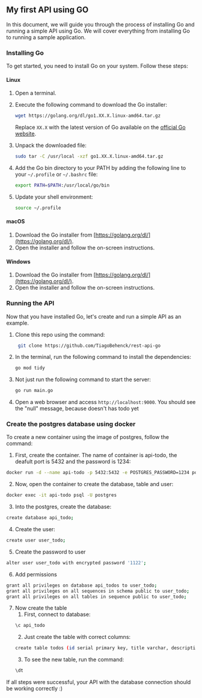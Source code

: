 ## My first API using GO

In this document, we will guide you through the process of installing Go and running a simple API using Go. We will cover everything from installing Go to running a sample application.

### Installing Go

To get started, you need to install Go on your system. Follow these steps:

#### Linux

1. Open a terminal.
2. Execute the following command to download the Go installer:

   ```bash
   wget https://golang.org/dl/go1.XX.X.linux-amd64.tar.gz
   ```

   Replace `XX.X` with the latest version of Go available on the [official Go website](https://golang.org/dl/).

3. Unpack the downloaded file:

   ```bash
   sudo tar -C /usr/local -xzf go1.XX.X.linux-amd64.tar.gz
   ```

4. Add the Go bin directory to your PATH by adding the following line to your `~/.profile` or `~/.bashrc` file:

   ```bash
   export PATH=$PATH:/usr/local/go/bin
   ```

5. Update your shell environment:

   ```bash
   source ~/.profile
   ```

#### macOS

1. Download the Go installer from [https://golang.org/dl/](https://golang.org/dl/).
2. Open the installer and follow the on-screen instructions.

#### Windows

1. Download the Go installer from [https://golang.org/dl/](https://golang.org/dl/).
2. Open the installer and follow the on-screen instructions.

### Running the API

Now that you have installed Go, let's create and run a simple API as an example.

1. Clone this repo using the command:

   ```bash
    git clone https://github.com/TiagoBehenck/rest-api-go
   ```

2. In the terminal, run the following command to install the dependencies:
   
   ```bash
   go mod tidy
   ```

3. Not just run the following command to start the server:

   ```bash
   go run main.go
   ```

4. Open a web browser and access `http://localhost:9000`. You should see the "null" message, because doesn't has todo yet

### Create the postgres database using docker

To create a new container using the image of postgres, follow the command: 

1. First, create the container. The name of container is api-todo, the deafult port is 5432 and the password is 1234:
  ```bash 
  docker run -d --name api-todo -p 5432:5432 -e POSTGRES_PASSWORD=1234 postgres:13.5
  ```

2. Now, open the container to create the database, table and user:
  ```bash
  docker exec -it api-todo psql -U postgres
  ```

3. Into the postgres, create the database:
  ```bash
  create database api_todo;
  ```

4. Create the user:
  ```bash
  create user user_todo;
  ```

5. Create the password to user

  ```bash
  alter user user_todo with encrypted password '1122';
  ```

6. Add permissions

  ```bash
  grant all privileges on database api_todos to user_todo;
  grant all privileges on all sequences in schema public to user_todo;
  grant all privileges on all tables in sequence public to user_todo;
  ```

7. Now create the table
   1. First, connect to database:
   ```bash
   \c api_todo
   ```
   2. Just create the table with correct columns:
    ```bash
   create table todos (id serial primary key, title varchar, description text, done bool default FALSE);
   ```
   3. To see the new table, run the command: 
   ```bash
   \dt
   ```

If all steps were successful, your API with the database connection should be working correctly :)